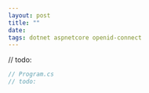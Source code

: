```yaml
---
layout: post
title: ""
date: 
tags: dotnet aspnetcore openid-connect
---
```


// todo:

```csharp
// Program.cs
// todo:
```
